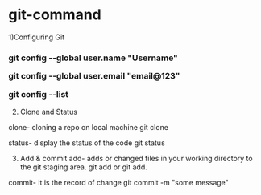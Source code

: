 # git-command
1)Configuring Git
<h3>
git config --global user.name "Username"

git config --global user.email "email@123"

git config --list
 </h3>

2) Clone and Status
   
clone- cloning a repo on local machine
git clone <link>

status- display the status of the code
git status

3) Add & commit
add- adds or changed files in your working directory to the git staging area.
git add <file name>    or   git add.

commit- it is the record of change
git commit -m "some message"
